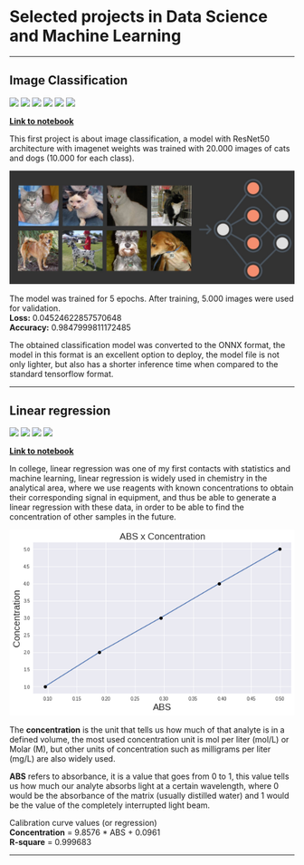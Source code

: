 # Selected projects in Data Science and Machine Learning

---

## Image Classification
![](https://img.shields.io/badge/Python-FFD43B?style=for-the-badge&logo=python&logoColor=blue)
![](https://img.shields.io/badge/Jupyter-F37626.svg?&style=for-the-badge&logo=Jupyter&logoColor=white)
![](https://img.shields.io/badge/TensorFlow-FF6F00?style=for-the-badge&logo=tensorflow&logoColor=white)
![](https://img.shields.io/badge/Numpy-777BB4?style=for-the-badge&logo=numpy&logoColor=white)
![](https://img.shields.io/badge/Onnx-gray?style=for-the-badge&logo=onnx&logoColor=white)
![](https://img.shields.io/badge/OpenCV-27338e?style=for-the-badge&logo=OpenCV&logoColor=white)
  
[**Link to notebook**](projects/image_classification/image_classification.ipynb)

This first project is about image classification, a model with ResNet50 architecture with imagenet weights was trained with 20.000 images of cats and dogs (10.000 for each class).
  
![](assets/neural.jpg)
  
The model was trained for 5 epochs.
After training, 5.000 images were used for validation.  
**Loss:** 0.04524622857570648  
**Accuracy:** 0.9847999811172485
  
The obtained classification model was converted to the ONNX format, the model in this format is an excellent option to deploy, the model file is not only lighter, but also has a shorter inference time when compared to the standard tensorflow format.

---
## Linear regression
![](https://img.shields.io/badge/Python-FFD43B?style=for-the-badge&logo=python&logoColor=blue)
![](https://img.shields.io/badge/Jupyter-F37626.svg?&style=for-the-badge&logo=Jupyter&logoColor=white)
![](https://img.shields.io/badge/Matplotlib-777BB4?style=for-the-badge&logo=matplotlib&logoColor=white)
![](https://img.shields.io/badge/scikit_learn-F7931E?style=for-the-badge&logo=scikit-learn&logoColor=white)
  
[**Link to notebook**](projects/linear_regression/linear_regression_chemistry.ipynb)
  
In college, linear regression was one of my first contacts with statistics and machine learning, linear regression is widely used in chemistry in the analytical area, where we use reagents with known concentrations to obtain their corresponding signal in equipment, and thus be able to generate a linear regression with these data, in order to be able to find the concentration of other samples in the future.

![](assets/calibration_curve.png)
  
The **concentration** is the unit that tells us how much of that analyte is in a defined volume, the most used concentration unit is mol per liter (mol/L) or Molar (M), but other units of concentration such as milligrams per liter (mg/L) are also widely used.

**ABS** refers to absorbance, it is a value that goes from 0 to 1, this value tells us how much our analyte absorbs light at a certain wavelength, where 0 would be the absorbance of the matrix (usually distilled water) and 1 would be the value of the completely interrupted light beam.

Calibration curve values (or regression)  
**Concentration** = 9.8576 * ABS + 0.0961  
**R-square** = 0.999683
___
<!-- ## Data Analysis
![](https://img.shields.io/badge/Python-FFD43B?style=for-the-badge&logo=python&logoColor=blue)
![](https://img.shields.io/badge/Jupyter-F37626.svg?&style=for-the-badge&logo=Jupyter&logoColor=white)
![](https://img.shields.io/badge/Matplotlib-777BB4?style=for-the-badge&logo=matplotlib&logoColor=white)
![](https://img.shields.io/badge/Plotly-239120?style=for-the-badge&logo=plotly&logoColor=white)
![](https://img.shields.io/badge/Numpy-777BB4?style=for-the-badge&logo=numpy&logoColor=white)
  
[**Link to notebook**](projects/linear_regression/linear_regression_chemistry.ipynb) -->